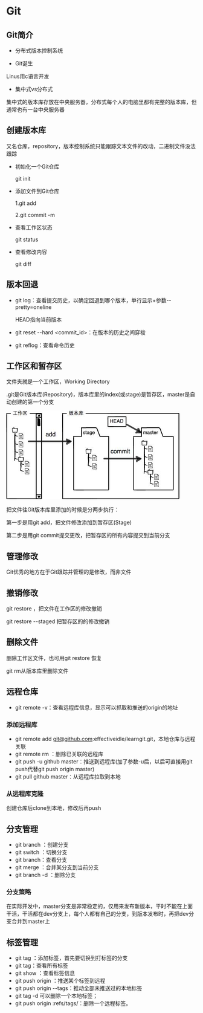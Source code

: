 # Git

## Git简介

- 分布式版本控制系统


- Git诞生

Linus用c语言开发

- 集中式vs分布式

集中式的版本库存放在中央服务器，分布式每个人的电脑里都有完整的版本库，但通常也有一台中央服务器

## 创建版本库

又名仓库，repository，版本控制系统只能跟踪文本文件的改动，二进制文件没法跟踪

- 初始化一个Git仓库

  git init

- 添加文件到Git仓库

  1.git add <file>

  2.git commit -m <message>

- 查看工作区状态

  git status

- 查看修改内容

  git diff

## 版本回退

- git log：查看提交历史，以确定回退到哪个版本，单行显示+参数--pretty=oneline

  HEAD指向当前版本

- git reset --hard <commit_id>：在版本的历史之间穿梭

- git reflog：查看命令历史


## 工作区和暂存区

文件夹就是一个工作区，Working Directory

.git是Git版本库(Repository)，版本库里的index(或stage)是暂存区，master是自动创建的第一个分支

![git-repo](../img/clip_image001.jpg)

把文件往Git版本库里添加的时候是分两步执行：

第一步是用git add，把文件修改添加到暂存区(Stage)

第二步是用git commit提交更改，把暂存区的所有内容提交到当前分支

## 管理修改

Git优秀的地方在于Git跟踪并管理的是修改，而非文件

## 撤销修改

git restore <file>，把文件在工作区的修改撤销

git restore --staged <file>把暂存区的的修改撤销

## 删除文件

删除工作区文件，也可用git restore <file>恢复

git rm从版本库里删除文件

## 远程仓库

- git remote -v：查看远程库信息，显示可以抓取和推送的origin的地址

### 添加远程库

- git remote add <name> git@github.com:effectiveidle/learngit.git，本地仓库与远程关联
- git remote rm <name>：删除已关联的远程库
- git push -u github master：推送到远程库(加了参数-u后，以后可直接用git push代替git push origin master)
- git pull github master：从远程库拉取到本地

### 从远程库克隆 

创建仓库后clone到本地，修改后再push

## 分支管理

- git branch <name>：创建分支
- git switch <name>：切换分支
- git branch：查看分支
- git merge <name>：合并某分支到当前分支
- git branch -d <name>：删除分支

### 分支策略

在实际开发中，master分支是非常稳定的，仅用来发布新版本，平时不能在上面干活，干活都在dev分支上，每个人都有自己的分支，到版本发布时，再把dev分支合并到master上

## 标签管理

- git tag <tagname>：添加标签，首先要切换到打标签的分支
- git tag：查看所有标签
- git show <tagname>：查看标签信息
- git push origin <tagname>：推送某个标签到远程
- git push origin --tags：推动全部未推送过的本地标签
- git tag -d <tagname>可以删除一个本地标签；
- git push origin :refs/tags/<tagname>：删除一个远程标签。